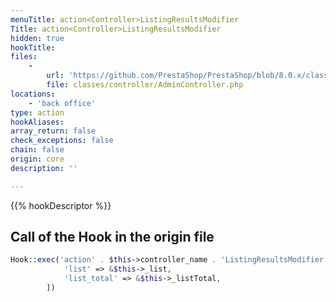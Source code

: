 ```yaml
---
menuTitle: action<Controller>ListingResultsModifier
Title: action<Controller>ListingResultsModifier
hidden: true
hookTitle: 
files:
    -
        url: 'https://github.com/PrestaShop/PrestaShop/blob/8.0.x/classes/controller/AdminController.php'
        file: classes/controller/AdminController.php
locations:
    - 'back office'
type: action
hookAliases: 
array_return: false
check_exceptions: false
chain: false
origin: core
description: ''

---
```


{{% hookDescriptor %}}

## Call of the Hook in the origin file

```php
Hook::exec('action' . $this->controller_name . 'ListingResultsModifier', [
            'list' => &$this->_list,
            'list_total' => &$this->_listTotal,
        ])
```
